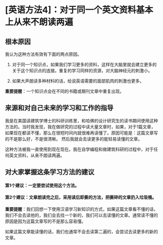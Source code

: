 # [英语方法4]：对于同一个英文资料基本上从来不朗读两遍

## 根本原因

我认为这种方法有效有下面的两点原因。

1. 对于同一个知识点，如果我们学习更多的资料，这样在大脑里就会建立更多的关于这个知识点的连接。重复的学习同样的资源，对大脑神经元的刺激小。

2. 如果大声朗读多种材料的话，给说英语需要的面部肌肉的刺激也更多。

**重要提醒**：一个知识点会在不同的书籍或期刊文章中重复出现。


## 来源和对自己未来的学习和工作的指导

我是在美国读建筑学博士的科研训练里，和哈佛的设计研究生的读书期间使用这种方法的。当时我发现，我在做研究的过程中读大量文章时，如果，对于1篇文章，如果现在都读不懂，那么在很短时间内就很难再读懂了。原因可能是：这篇文章写的不是那么好，不是很清晰。
然后我就会去读更多的能轻易读懂的文章。

这种方法被我一直使用到现在现在。我在自学编程和做建筑科研的过程中，对于任何英文资料，从来不朗读两遍。

## 对大家掌握这条学习方法的建议

#### 第1个建议：一定要尝试使用这个方法。
#### 第2个建议：文章朗读完之后，采用读后即撕的方法，把撕碎的文章扔入垃圾桶。

**重要提醒**：我们回想一下使用汉语学习新知识的方式，如果这篇文章看不懂的话，我们不会去读他的，我们会去找一个新的，我们可以去读懂的文章。通常读不懂的原因是因为这篇文章写的不是那么容易懂。

如果这篇文章能读懂的话，我们也通常不会去读第二遍的，会尝试去读更多的新的文章。
